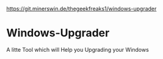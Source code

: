 https://git.minerswin.de/thegeekfreaks1/windows-upgrader
# Windows-Upgrader
A litte Tool which will Help you Upgrading your Windows
